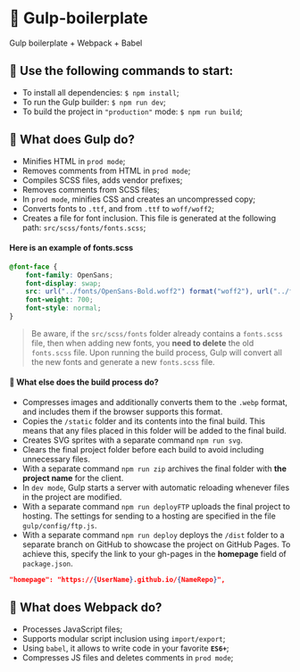 # 🚀 Gulp-boilerplate
Gulp boilerplate + Webpack + Babel

## 🫡 Use the following commands to start:

- To install all dependencies: `$ npm install`;
- To run the Gulp builder: `$ npm run dev`;
- To build the project in `"production"` mode: `$ npm run build`;

## 🤟 What does Gulp do?
- Minifies HTML in `prod mode`;
- Removes comments from HTML in `prod mode`;
- Compiles SCSS files, adds vendor prefixes;
- Removes comments from SCSS files;
- In `prod mode`, minifies CSS and creates an uncompressed copy;
- Converts fonts to `.ttf`, and from `.ttf` to `woff/woff2`;
- Creates a file for font inclusion. This file is generated at the following path: `src/scss/fonts/fonts.scss`;
#### Here is an example of fonts.scss
```scss
@font-face {
	font-family: OpenSans;
	font-display: swap;
	src: url("../fonts/OpenSans-Bold.woff2") format("woff2"), url("../fonts/OpenSans-Bold.woff") format("woff");
	font-weight: 700;
	font-style: normal;
}
```
> Be aware, if the `src/scss/fonts` folder already contains a `fonts.scss` file, then when adding new fonts, you **need to delete** the old `fonts.scss` file. Upon running the build process, Gulp will convert all the new fonts and generate a new `fonts.scss` file.

#### 🍩 What else does the build process do?
- Compresses images and additionally converts them to the `.webp` format, and includes them if the browser supports this format.
- Copies the `/static` folder and its contents into the final build. This means that any files placed in this folder will be added to the final build.
- Creates SVG sprites with a separate command `npm run svg`.
- Clears the final project folder before each build to avoid including unnecessary files.
- With a separate command `npm run zip` archives the final folder with **the project name** for the client.
- In `dev mode`, Gulp starts a server with automatic reloading whenever files in the project are modified.
- With a separate command `npm run deployFTP` uploads the final project to hosting. The settings for sending to a hosting are specified in the file `gulp/config/ftp.js`.
- With a separate command `npm run deploy` deploys the `/dist` folder to a separate branch on GitHub to showcase the project on GitHub Pages. To achieve this, specify the link to your gh-pages in the **homepage** field of `package.json`.
```json
"homepage": "https://{UserName}.github.io/{NameRepo}",
```
## 🦾 What does Webpack do?
- Processes JavaScript files;
- Supports modular script inclusion using `import/export`;
- Using `babel`, it  allows to write code in your favorite **`ES6+`**;
- Compresses JS files and deletes comments in `prod mode`;